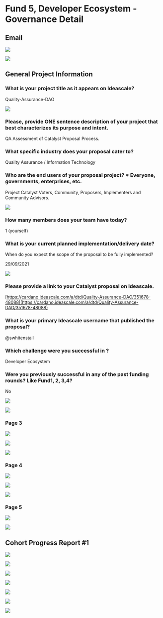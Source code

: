 # Fund 5, Developer Ecosystem - Governance Detail

## Email

![](../.gitbook/assets/2021-08-13.png)

![](../.gitbook/assets/2021-08-13-1-.png)

## General Project Information

### What is your project title as it appears on Ideascale?

Quality-Assurance-DAO

![](../.gitbook/assets/2021-08-13-2-.png)

### Please, provide ONE sentence description of your project that best characterizes its purpose and intent.

QA Assessment of Catalyst Proposal Process.

### What specific industry does your proposal cater to?

Quality Assurance / Information Technology

### Who are the end users of your proposal project? \* Everyone, governments, enterprises, etc.

Project Catalyst Voters, Community, Proposers, Implementers and Community Advisors.

![](../.gitbook/assets/2021-08-13-3-.png)

### How many members does your team have today?

1 \(yourself\)

### What is your current planned implementation/delivery date?

When do you expect the scope of the proposal to be fully implemented?

29/09/2021

![](../.gitbook/assets/2021-08-13-4-.png)

### Please provide a link to your Catalyst proposal on Ideascale.

[https://cardano.ideascale.com/a/dtd/Quality-Assurance-DAO/351678-48088](https://cardano.ideascale.com/a/dtd/Quality-Assurance-DAO/351678-48088)

### What is your primary Ideascale username that published the proposal?

@swhitenstall

### Which challenge were you successful in ?

Developer Ecosystem

### Were you previously successful in any of the past funding rounds? Like Fund1, 2, 3,4?

No

![](../.gitbook/assets/2021-08-13-5-.png)

![](../.gitbook/assets/2021-08-13-6-.png)

### Page 3

![](../.gitbook/assets/2021-08-13-7-.png)

![](../.gitbook/assets/2021-08-13-8-.png)

![](../.gitbook/assets/2021-08-13-9-.png)

### Page 4

![](../.gitbook/assets/2021-08-13-10-%20%281%29%20%281%29.png)

![](../.gitbook/assets/2021-08-13-11-.png)

![](../.gitbook/assets/2021-08-13-12-.png)

### Page 5

![](../.gitbook/assets/2021-08-13-13-.png)

![](../.gitbook/assets/2021-08-13-14-.png)

## Cohort Progress Report \#1

![](../.gitbook/assets/2021-08-27%20%281%29.png)

![](../.gitbook/assets/2021-08-27-1-.png)

![](../.gitbook/assets/2021-08-27-2-.png)

![](../.gitbook/assets/2021-08-27-3-.png)

![](../.gitbook/assets/2021-08-27-4-.png)

![](../.gitbook/assets/2021-08-27-7-.png)

![](../.gitbook/assets/2021-08-27-8-.png)

